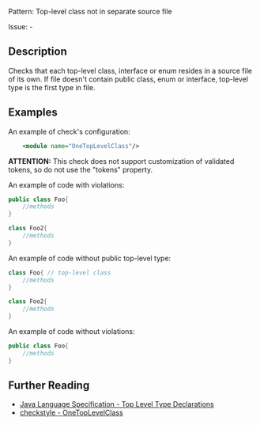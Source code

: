 Pattern: Top-level class not in separate source file

Issue: -

## Description

Checks that each top-level class, interface or enum resides in a source file of its own. If file doesn't contain public class, enum or interface, top-level type is the first type in file.

## Examples

An example of check's configuration:

```xml
    <module name="OneTopLevelClass"/>
```


**ATTENTION:** This check does not support customization of validated tokens, so do not use the "tokens" property. 

An example of code with violations:

```java
public class Foo{
    //methods
}

class Foo2{
    //methods
}
```


An example of code without public top-level type:

```java
class Foo{ // top-level class
    //methods
}

class Foo2{
    //methods
}
```


An example of code without violations:

```java
public class Foo{
    //methods
}
```


## Further Reading

* [Java Language Specification - Top Level Type Declarations](http://docs.oracle.com/javase/specs/jls/se7/html/jls-7.html#jls-7.6)
* [checkstyle - OneTopLevelClass](http://checkstyle.sourceforge.net/config_design.html#OneTopLevelClass)
